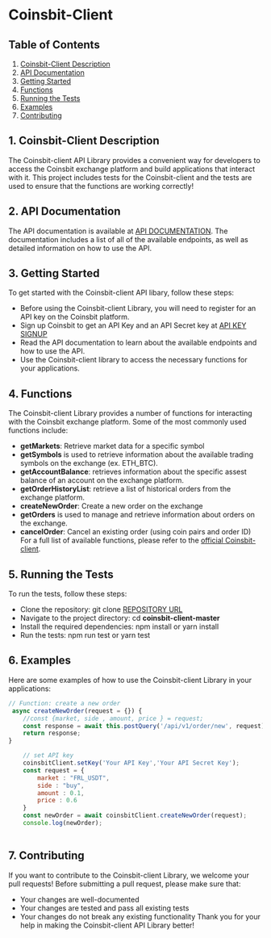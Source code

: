 # Coinsbit-Client 

## Table of Contents

1. [Coinsbit-Client Description](#chapter-001)
2. [API Documentation](#chapter-002)
3. [Getting Started](#chapter-003)
4. [Functions](#chapter-004)
5. [Running the Tests](#chapter-005)
6. [Examples](#chapter-006)
7. [Contributing](#chapter-007)


## 1. Coinsbit-Client Description <a id="chapter-001"></a>
The Coinsbit-client API Library provides a convenient way for developers to access the Coinsbit exchange platform 
and build applications that interact with it. 
This project includes tests for the Coinsbit-client and the tests are used to ensure that the functions are working correctly!

## 2. API Documentation <a id="chapter-002"></a>

The API documentation is available at [API DOCUMENTATION](https://www.notion.so/coinsbitwsapi/API-COINSBIT-WS-API-COINSBIT-cf1044cff30646d49a0bab0e28f27a87). The documentation includes a list of all of the available endpoints, as well as detailed information on how to use the API.

## 3. Getting Started <a id="chapter-003"></a>

To get started with the Coinsbit-client API libary, follow these steps:

- Before using the Coinsbit-client Library, you will need to register for an API key on the Coinsbit platform.
- Sign up Coinsbit to get an API Key and an API Secret key at [API KEY SIGNUP](https://api.coinsbit.io)
- Read the API documentation to learn about the available endpoints and how to use the API.
- Use the Coinsbit-client library to access the necessary functions for your applications.

## 4. Functions  <a id="chapter-004"></a>

The Coinsbit-client Library provides a number of functions for interacting with the Coinsbit exchange platform. Some of the most commonly used functions include:

- **getMarkets**: Retrieve market data for a specific symbol
- **getSymbols** is used to retrieve information about the available trading symbols on the exchange (ex. ETH_BTC).
- **getAccountBalance**: retrieves information about the specific assest balance of an account on the exchange platform.
- **getOrderHistoryList**: retrieve a list of historical orders from the exchange platform.
- **createNewOrder**: Create a new order on the exchange
- **getOrders** is used to manage and retrieve information about orders on the exchange.
- **cancelOrder**: Cancel an existing order (using coin pairs and order ID)
For a full list of available functions, please refer to the [official Coinsbit-client](https://github.com/ngocbd/coinsbit-client/blob/master/index.js).

## 5. Running the Tests <a id="chapter-005"></a>

To run the tests, follow these steps:

- Clone the repository: git clone [REPOSITORY URL](https://github.com/ngocbd/coinsbit-client)
- Navigate to the project directory: cd **coinsbit-client-master**
- Install the required dependencies: npm install or yarn install
- Run the tests: npm run test or yarn test

## 6. Examples <a id="chapter-006"></a>
Here are some examples of how to use the Coinsbit-client Library in your applications:

```js
// Function: create a new order 
 async createNewOrder(request = {}) {
    //const {market, side , amount, price } = request;
    const response = await this.postQuery('/api/v1/order/new', request);
    return response;
}

```

```js
    // set API key
    coinsbitClient.setKey('Your API Key','Your API Secret Key');
    const request = {
        market : "FRL_USDT",
        side : "buy",
        amount : 0.1,
        price : 0.6
    }
    const newOrder = await coinsbitClient.createNewOrder(request);
    console.log(newOrder);
		
```

## 7. Contributing <a id="chapter-007"></a>

If you want to contribute to the Coinsbit-client Library, we welcome your pull requests! Before submitting a pull request, please make sure that:

- Your changes are well-documented
- Your changes are tested and pass all existing tests
- Your changes do not break any existing functionality
Thank you for your help in making the Coinsbit-client API Library better!




